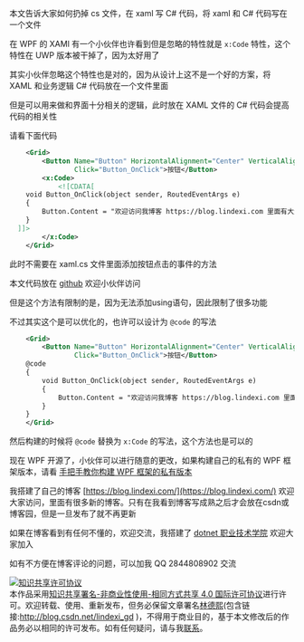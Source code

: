 
本文告诉大家如何扔掉 cs 文件，在 xaml 写 C# 代码，将 xaml 和 C# 代码写在一个文件

<!--more-->


<!-- CreateTime:2020/8/14 17:09:49 -->

<!-- 发布 -->

在 WPF 的 XAMl 有一个小伙伴也许看到但是忽略的特性就是 `x:Code` 特性，这个特性在 UWP 版本被干掉了，因为太好用了

其实小伙伴忽略这个特性也是对的，因为从设计上这不是一个好的方案，将 XAML 和业务逻辑 C# 代码放在一个文件里面

但是可以用来做和界面十分相关的逻辑，此时放在 XAML 文件的 C# 代码会提高代码的相关性

请看下面代码

```xml
    <Grid>
        <Button Name="Button" HorizontalAlignment="Center" VerticalAlignment="Center"
                Click="Button_OnClick">按钮</Button>
        <x:Code>
            <![CDATA[
    void Button_OnClick(object sender, RoutedEventArgs e)
    {
        Button.Content = "欢迎访问我博客 https://blog.lindexi.com 里面有大量 UWP WPF 博客";
    }
  ]]>
        </x:Code>
    </Grid>
```

此时不需要在 xaml.cs 文件里面添加按钮点击的事件的方法

本文代码放在 [github](https://github.com/lindexi/lindexi_gd/tree/e0643fc53fa07b404bbb3da8aeae5ff02ef8a3c8/JabalcheargelberechelFawhairharkere ) 欢迎小伙伴访问

但是这个方法有限制的是，因为无法添加using语句，因此限制了很多功能

不过其实这个是可以优化的，也许可以设计为 `@code` 的写法

```xml
    <Grid>
        <Button Name="Button" HorizontalAlignment="Center" VerticalAlignment="Center"
                Click="Button_OnClick">按钮</Button>
    @code
    {
        void Button_OnClick(object sender, RoutedEventArgs e)
        {
            Button.Content = "欢迎访问我博客 https://blog.lindexi.com 里面有大量 UWP WPF 博客";
        }
    }
    </Grid>
```

然后构建的时候将 `@code` 替换为 `x:Code` 的写法，这个方法也是可以的

现在 WPF 开源了，小伙伴可以进行随意的更改，如果构建自己的私有的 WPF 框架版本，请看 [手把手教你构建 WPF 框架的私有版本](https://blog.lindexi.com/post/%E6%89%8B%E6%8A%8A%E6%89%8B%E6%95%99%E4%BD%A0%E6%9E%84%E5%BB%BA-WPF-%E6%A1%86%E6%9E%B6%E7%9A%84%E7%A7%81%E6%9C%89%E7%89%88%E6%9C%AC.html)



我搭建了自己的博客 [https://blog.lindexi.com/](https://blog.lindexi.com/) 欢迎大家访问，里面有很多新的博客。只有在我看到博客写成熟之后才会放在csdn或博客园，但是一旦发布了就不再更新

如果在博客看到有任何不懂的，欢迎交流，我搭建了 [dotnet 职业技术学院](https://t.me/dotnet_campus) 欢迎大家加入

如有不方便在博客评论的问题，可以加我 QQ 2844808902 交流

<a rel="license" href="http://creativecommons.org/licenses/by-nc-sa/4.0/"><img alt="知识共享许可协议" style="border-width:0" src="https://licensebuttons.net/l/by-nc-sa/4.0/88x31.png" /></a><br />本作品采用<a rel="license" href="http://creativecommons.org/licenses/by-nc-sa/4.0/">知识共享署名-非商业性使用-相同方式共享 4.0 国际许可协议</a>进行许可。欢迎转载、使用、重新发布，但务必保留文章署名[林德熙](http://blog.csdn.net/lindexi_gd)(包含链接:http://blog.csdn.net/lindexi_gd )，不得用于商业目的，基于本文修改后的作品务必以相同的许可发布。如有任何疑问，请与我[联系](mailto:lindexi_gd@163.com)。